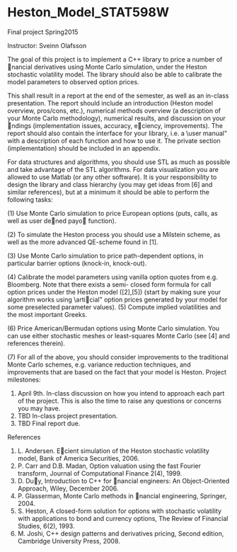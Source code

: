 # Heston_Model_STAT598W
Final project Spring2015

Instructor: Sveinn Olafsson


The goal of this project is to implement a C++ library to price a number of nancial derivatives using Monte Carlo
simulation, under the Heston stochastic volatility model. The library should also be able to calibrate the model
parameters to observed option prices.

This shall result in a report at the end of the semester, as well as an in-class presentation. The report should include
an introduction (Heston model overview, pros/cons, etc.), numerical methods overview (a description of your Monte
Carlo methodology), numerical results, and discussion on your ndings (implementation issues, accuracy, eciency,
improvements). The report should also contain the interface for your library, i.e. a \user manual" with a description
of each function and how to use it. The private section (implementation) should be included in an appendix.

For data structures and algorithms, you should use STL as much as possible and take advantage of the STL algorithms.
For data visualization you are allowed to use Matlab (or any other software). It is your responsibility to design the
library and class hierarchy (you may get ideas from [6] and similar references), but at a minimum it should be able to
perform the following tasks:

(1) Use Monte Carlo simulation to price European options (puts, calls, as well as user dened payo function).

(2) To simulate the Heston process you should use a Milstein scheme, as well as the more advanced QE-scheme found
in [1].

(3) Use Monte Carlo simulation to price path-dependent options, in particular barrier options (knock-in, knock-out).

(4) Calibrate the model parameters using vanilla option quotes from e.g. Bloomberg. Note that there exists a semi-
closed form formula for call option prices under the Heston model ([2],[5]) (start by making sure your algorithm
works using \articial" option prices generated by your model for some preselected parameter values).
(5) Compute implied volatilities and the most important Greeks.

(6) Price American/Bermudan options using Monte Carlo simulation. You can use either stochastic meshes or
least-squares Monte Carlo (see [4] and references therein).

(7) For all of the above, you should consider improvements to the traditional Monte Carlo schemes, e.g. variance
reduction techniques, and improvements that are based on the fact that your model is Heston.
Project milestones:

1. April 9th. In-class discussion on how you intend to approach each part of the project. This is also the time to
raise any questions or concerns you may have.
2. TBD In-class project presentation.
3. TBD Final report due.

References

1. L. Andersen. Ecient simulation of the Heston stochastic volatility model, Bank of America Securities, 2006.
2. P. Carr and D.B. Madan, Option valuation using the fast Fourier transform, Journal of Computational Finance
2(4), 1999.
3. D. Duy, Introduction to C++ for nancial engineers: An Object-Oriented Approach, Wiley, December 2006.
4. P. Glasserman, Monte Carlo methods in nancial engineering, Springer, 2004.
5. S. Heston, A closed-form solution for options with stochastic volatility with applications to bond and currency
options, The Review of Financial Studies, 6(2), 1993.
6. M. Joshi, C++ design patterns and derivatives pricing, Second edition, Cambridge University Press, 2008.
